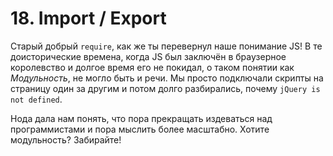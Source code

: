 
# 18. Import / Export

Старый добрый `require`, как же ты перевернул наше понимание JS! В те доисторические времена, когда JS был заключён в браузерное королевство и долгое время его не покидал, о таком понятии как *Модульность*, не могло быть и речи. Мы просто подключали скрипты на страницу один за другим и потом долго разбирались, почему `jQuery is not defined`.

Нода дала нам понять, что пора прекращать издеваться над программистами и пора мыслить более масштабно. Хотите модульность? Забирайте!
